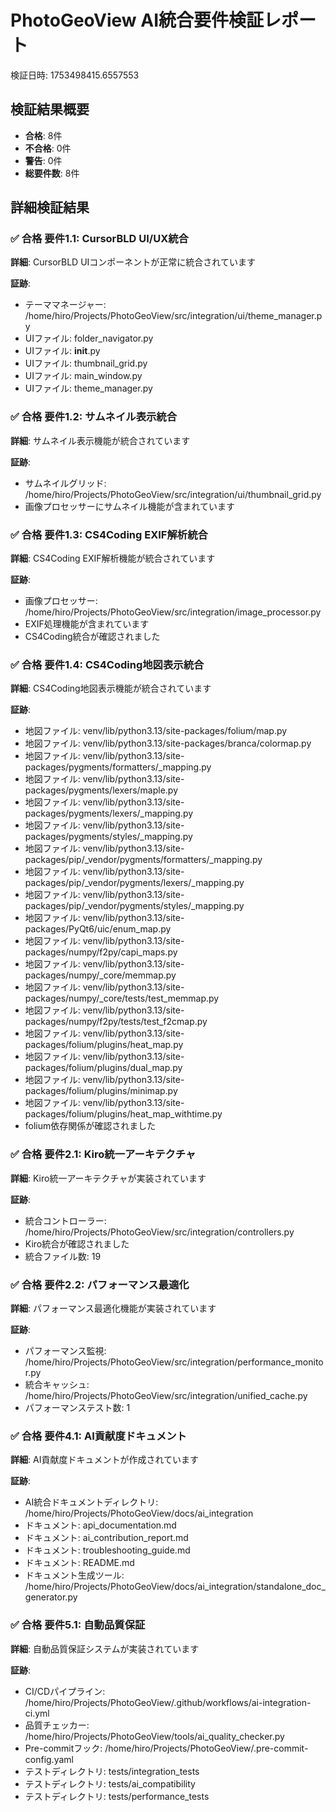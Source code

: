 # PhotoGeoView AI統合要件検証レポート

検証日時: 1753498415.6557553

## 検証結果概要

- **合格**: 8件
- **不合格**: 0件
- **警告**: 0件
- **総要件数**: 8件

## 詳細検証結果

### ✅ 合格 要件1.1: CursorBLD UI/UX統合

**詳細**: CursorBLD UIコンポーネントが正常に統合されています

**証跡**:

- テーママネージャー: /home/hiro/Projects/PhotoGeoView/src/integration/ui/theme_manager.py
- UIファイル: folder_navigator.py
- UIファイル: __init__.py
- UIファイル: thumbnail_grid.py
- UIファイル: main_window.py
- UIファイル: theme_manager.py

### ✅ 合格 要件1.2: サムネイル表示統合

**詳細**: サムネイル表示機能が統合されています

**証跡**:

- サムネイルグリッド: /home/hiro/Projects/PhotoGeoView/src/integration/ui/thumbnail_grid.py
- 画像プロセッサーにサムネイル機能が含まれています

### ✅ 合格 要件1.3: CS4Coding EXIF解析統合

**詳細**: CS4Coding EXIF解析機能が統合されています

**証跡**:

- 画像プロセッサー: /home/hiro/Projects/PhotoGeoView/src/integration/image_processor.py
- EXIF処理機能が含まれています
- CS4Coding統合が確認されました

### ✅ 合格 要件1.4: CS4Coding地図表示統合

**詳細**: CS4Coding地図表示機能が統合されています

**証跡**:

- 地図ファイル: venv/lib/python3.13/site-packages/folium/map.py
- 地図ファイル: venv/lib/python3.13/site-packages/branca/colormap.py
- 地図ファイル: venv/lib/python3.13/site-packages/pygments/formatters/_mapping.py
- 地図ファイル: venv/lib/python3.13/site-packages/pygments/lexers/maple.py
- 地図ファイル: venv/lib/python3.13/site-packages/pygments/lexers/_mapping.py
- 地図ファイル: venv/lib/python3.13/site-packages/pygments/styles/_mapping.py
- 地図ファイル: venv/lib/python3.13/site-packages/pip/_vendor/pygments/formatters/_mapping.py
- 地図ファイル: venv/lib/python3.13/site-packages/pip/_vendor/pygments/lexers/_mapping.py
- 地図ファイル: venv/lib/python3.13/site-packages/pip/_vendor/pygments/styles/_mapping.py
- 地図ファイル: venv/lib/python3.13/site-packages/PyQt6/uic/enum_map.py
- 地図ファイル: venv/lib/python3.13/site-packages/numpy/f2py/capi_maps.py
- 地図ファイル: venv/lib/python3.13/site-packages/numpy/_core/memmap.py
- 地図ファイル: venv/lib/python3.13/site-packages/numpy/_core/tests/test_memmap.py
- 地図ファイル: venv/lib/python3.13/site-packages/numpy/f2py/tests/test_f2cmap.py
- 地図ファイル: venv/lib/python3.13/site-packages/folium/plugins/heat_map.py
- 地図ファイル: venv/lib/python3.13/site-packages/folium/plugins/dual_map.py
- 地図ファイル: venv/lib/python3.13/site-packages/folium/plugins/minimap.py
- 地図ファイル: venv/lib/python3.13/site-packages/folium/plugins/heat_map_withtime.py
- folium依存関係が確認されました

### ✅ 合格 要件2.1: Kiro統一アーキテクチャ

**詳細**: Kiro統一アーキテクチャが実装されています

**証跡**:

- 統合コントローラー: /home/hiro/Projects/PhotoGeoView/src/integration/controllers.py
- Kiro統合が確認されました
- 統合ファイル数: 19

### ✅ 合格 要件2.2: パフォーマンス最適化

**詳細**: パフォーマンス最適化機能が実装されています

**証跡**:

- パフォーマンス監視: /home/hiro/Projects/PhotoGeoView/src/integration/performance_monitor.py
- 統合キャッシュ: /home/hiro/Projects/PhotoGeoView/src/integration/unified_cache.py
- パフォーマンステスト数: 1

### ✅ 合格 要件4.1: AI貢献度ドキュメント

**詳細**: AI貢献度ドキュメントが作成されています

**証跡**:

- AI統合ドキュメントディレクトリ: /home/hiro/Projects/PhotoGeoView/docs/ai_integration
- ドキュメント: api_documentation.md
- ドキュメント: ai_contribution_report.md
- ドキュメント: troubleshooting_guide.md
- ドキュメント: README.md
- ドキュメント生成ツール: /home/hiro/Projects/PhotoGeoView/docs/ai_integration/standalone_doc_generator.py

### ✅ 合格 要件5.1: 自動品質保証

**詳細**: 自動品質保証システムが実装されています

**証跡**:

- CI/CDパイプライン: /home/hiro/Projects/PhotoGeoView/.github/workflows/ai-integration-ci.yml
- 品質チェッカー: /home/hiro/Projects/PhotoGeoView/tools/ai_quality_checker.py
- Pre-commitフック: /home/hiro/Projects/PhotoGeoView/.pre-commit-config.yaml
- テストディレクトリ: tests/integration_tests
- テストディレクトリ: tests/ai_compatibility
- テストディレクトリ: tests/performance_tests
